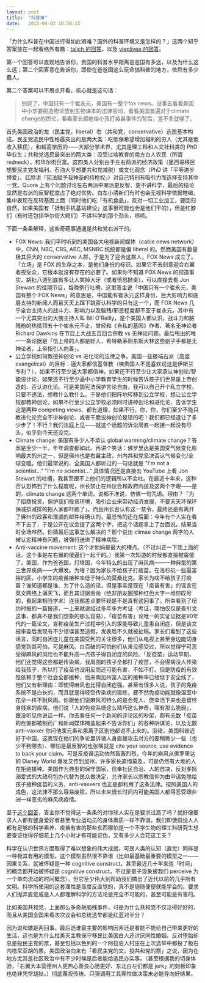```yaml
---
layout: post
title:  "科普难"
date:   2015-04-02 10:58:15
---
```


「为什么科普在中国进行得如此艰难？国外的科普环境又是怎样的？」这两个知乎答案放在一起看格外有趣：[talich 的回答](http://www.zhihu.com/question/29124536/answer/43558571)，以及 [vieplivee 的回答](http://www.zhihu.com/question/29124536/answer/43356108)。

第一个回答可以直观地告诉你，贵国的科普水平距离爸爸国有多远，以及为什么这么远；第二个回答意在告诉你，即使在爸爸国这么玩命搞科普的地方，依然有多少蠢人。

第二个答案可以不用点开看，核心就是这句话：

> 别逗了，中国只有一个崔永元，美国有一整个fox news。没事去看看美国中小学要把造物论放到生物课本的法律官司，看看美国普遍对于climate change的舆论，看看家长拒绝给小孩打疫苗事件的背后，差不多就够了。

首先美国政治的左（民主党，liberal）右（共和党，conservative）选民基本构成。民主党选民中性格最突出的是两大类：吃低保希望增加福利的穷人（尤其是低收入移民），和超高学历的——大部分学术界，尤其是理工科和人文社科类的 PhD 毕业生；共和党选民最突出的两大类：没受过啥教育的南方白人农民（所谓 redneck），和华尔街巨富。这四类人分别由于左右两派的经济政策（墨西哥移民想要民主党发福利、石油大亨想要共和党减税）或文化观念（PhD 讲「平等进步博爱」、红脖讲「宪法赋予我神圣的持枪权」）对自己特别有吸引力而选择支持其中一党。Quora 上有个问题讨论左右两派中哪派更反智、更不讲科学，最后的结论显然是右派的反智程度占了绝对优势。白左小清新们有时也会无视科学依据瞎编，集中表现在反转基因上面（同时他们吃「有机食品」，反对一切工业加工，要回归自然，如果美国有「抵制手机基站建设」这事很可能也会是他们干的），但是红脖们（有时还包括华尔街大鳄们）不讲科学的那个劲头，啧啧。

下面一条条解释，这些奇葩事通通是共和党右派干的。

* FOX News: 我们平时听到的美国各大电视新闻媒体（cable news network）中，CNN, NBC, CBS, ABC, MSNBC 统统都是偏 liberal 的。然而美国有数量极其巨大的 conservative 人群，于是为了迎合这群人，FOX News 成立了。「立场」是 FOX 的生存之本，是他们身份的标识。如果它不去刻意迎合右翼收视受众，它根本就没有存在的必要了。如果你不知道 FOX News 的捏造事实、胡扯八道到底有多让人笑掉大牙（或者愤怒掀桌），可以直接去看 Jon Stewart 的往期节目，每晚例行吐槽。这里答主说「中国只有一个崔永元，美国有整个 FOX News」的意思是，中国能有崔永元这样身份、巨大影响力和底层支持的新闻人而且天天上蹿下跳否认科学的只有这一个，而 FOX News 几乎全台主持人的战斗力、影响力以及脑残/邪恶程度都不亚于崔永元。其中有一个尤其突出的大腕主持人叫 Bill O'Reilly，是个美国人都认识，战斗力和脑残粉的热情顶五十个崔永元不止，曾经和《自私的基因》作者、著名无神论者 Richard Dawkins 在节目上大战五百回合宗教 vs 无神论问题，最后甩出的唯一一条论据是「信上帝的人都是好人，希特勒茅厕东斯大林这些刽子手都是无神论者，上帝指引人向善」。
* 公立学校如何教授神创论 vs 进化论的法律之争。美国一些极端右派（高度 evangelical）的目标：逼大家都信基督教（咦贵国人不是喜欢说这是伊斯兰专利？），如果不行至少逼大家都信神，如果还不行至少让大家承认神创论/智能设计论，如果还不行至少逼中小学教育学生的时候告诉孩子们世界是上帝创造的、否认进化论。可是美国宪法保护言论自由，我可以自己开个私立学校，只要不违法，想教什么教什么。于是他们把阵地转移到公立学校，想让公立学校都教神创论，如果不行至少公立学校必须同时讲神创论和进化论、告诉学生这是两种 competing views、都有道理，如果不行，你，你，你们至少不能只教进化论完全不讲神创论、或者干脆说神创论是错的吧！我们都已经退让了多少步了！不行？我们法庭上见——就这个话题的诉讼简直一起接一起没有尽头，似乎到今天还没完。
* Climate change: 美国有多少人不承认 global warming/climate change？答案是至少一半，年年调查都如此。再讲个笑话：佛罗里达是美国受气候变化影响最大的州之一，但是佛州也是右翼主政，州内共和党坚决否认气候变化/全球变暖。他们最常说的、全美国人都听过的一句话就是 "I'm not a scientist..." "I'm no scientist..." 具体情况还是直接去 YouTube 上看 Jon Stewart 的吐槽，我甚至跟不上他们的逻辑所以不会吐。在最近十年来，这种否认恐怖到了什么程度呢，州长禁止在州议会和政府内提及这两个字眼——是的，climate change 这两个单词，说都不准说，仿佛一句咒语。理由？「为了招商投资，保护我们投资环境，吸引企业来带动经济发展，不要天天环保环保减排减排的把人家都吓跑了」。而且州长否认有这一禁令，最终还是有离开了佛州的政客和泄漏的邮件给确认的。最恐怖的还在后面：今年有个人实在看不下去了，于是公开在议会提了这两个字，把这个话题拿上了台面说。结果当时全场哗然。你猜最后这事怎么解决的？那个说出 climae change 两字的人被认定精神有问题，被强行送进了精神病院。
* Anti-vaccine movement: 这个才他妈是最大的槽点。（不过纠正一下我上面的话，这个事是左右翼的傻逼们一起干的。）我第一次知道的时候都直接被震傻了。美国，作为爸爸国，灯塔国，今年特么的出现了麻风病——一种典型的第三世界疾病——大爆发。为啥？因为家长不给孩子打疫苗。在洛杉矶一些最富裕的区，小学生的疫苗接种率低于特么的莫桑比克。家长为啥不给孩子打疫苗？谁知道都是谁、为了什么造的谣，但是事实是现在「疫苗有害」的谣言在英文网络上满天飞，而且其证据凿凿（绝非朋友圈那种红色大字一堆惊叹号的，看起来相当学术）连我都差点要怀疑是不是真有这回事了。所幸看到了纽约时报的一篇报道，一上来就说经过多年多方考证（考证，哪怕仅仅是查引文这事，都真不是我们想象的那么容易），「疫苗有害」论唯一的实证证据是90年代的一篇论文，宣称疫苗生产过程中引入的汞能导致儿童患自闭症，但是该文被审查后发现有不少错误甚至造假，发表后不久就被扯稿。家长们看到了这些谣言，同时自闭症儿童在美国受到的关注很多，他们从电视上甚至身边能切身感觉到其可怕，可是麻风、白百破的可怕他们从来没感受过，所以觉得宁可忍受得麻风的风险也不能升高一点孩子得自闭症的风险。「反疫苗」运动早期，他们还觉得这些都是传染病，我周围的孩子全都打了疫苗，不会得病没人传染给我孩子，所以打了疫苗也没用反而还可能有害，不如不打。但是防疫的有效性依赖于整个社会全都接种，后来南加州富人区的接种率已经低于安全线了，他们又有新理由：即使得麻风也比得自闭症强。甚至有很多人说，孩子的免疫系统不是白长的，而且就是得经受传染病的锻炼，要不然免疫功能就像温室中花朵一样不耐风雨。你跟他们说麻风可特么的是会死人、侥幸活下来也是留终身残疾的疾病，他们说「人的免疫系统这么精巧这么神奇，哪有那么脆弱」，跟没听见你说话一样。你去看任何一个新闻的评论区的吵架，都有无数「疫苗的危害都被制药厂和新闻媒体掩盖起来不告诉你们」的各种阴谋论，以及无数 anti-vaxxer 你问他汞元素和汞离子区别他都说不上来的。没错，美国科普远好于中国，这表现在他们的争论里诉诸人身直接攻击对方的要稍微少一些（也少不到哪去）、哪怕是最反智的也张嘴就是 cite your source, use evidence to back your claim。可是反疫苗运动依然轰轰烈烈，今年的麻风从佛罗里达的 Disney World 爆发又传到加州，许多家长追悔莫及，可是仍然有大堆的人在拒绝接种。美国作为典型的保守国家，信奉社区自治、人的自决，反对爹妈溺爱式的大政府包办代替为民众做决定，允许家长以宗教信仰为由申请免除给孩子接种疫苗的义务，anti-vaxxers 也正是都利用了这条法律。按照美国人的成色，这法律不那么容易废除，所以未来很长时间内可能美国人都得忍受跟非洲一样恶劣的麻风病疫情。

至于[这个回答](http://www.zhihu.com/question/29124536/answer/43358959)，答主你不觉得这一条条的对你球人实在是要求过高了吗？就好像要求人人都有健身爱好者甚至专业运动员的身体素质一样不靠谱。我们即使假设人人都有足够的科学素养，疫苗有害的那些东西哪怕是一个不学生物的理工科研究生想要查证也得仔细花上几个小时才有可能证伪，又有多少人会花这工夫？

科学在认识世界方面取得了难以想象的伟大成就，可是人类的认知（直觉）同样是一种极其有用的模型。这个模型虽然很不靠谱（比如最基础最重要的模型之一——因果关系，就被怀疑是一种 cognitive construct，甚至最近几十年来连「时间」的概念都开始被怀疑是 cognitive construct，不过是量子现象被我们 perceive 为一个单向流动的时间概念），但它至少伟大到帮助我们搞出了近代以前的几乎所有文明。科学所使用的这套理性是高度反直觉的，真不是随随便便就能学会的。要求人们抛弃直觉或是人人都理解科学的方法论是完全不可能的，甚至可能是有害的。

比如美国共和党，上面那么多奇葩脑残事件，可是为什么共和党不仅活得好好的，而且从美国全国来看次次议会和总统选举都是红蓝对半分？

因为说和做是两回事。最后选谁最主要的影响因素还是看能不能给自己带来更好的生活，这也是为什么拉美天主教保守移民比美国白人还讨厌同性婚姻、反对堕胎却总是投民主党的票，甚至包括以色列的一个阿拉伯人村庄在上次选举中都投了极右内塔尼亚胡的票。美国政治向来有「看民主党的文，投共和党的票」之说，因为在地方尤其是社区政治中有不少时候是后者能给选民办实事。（甚至根据我的切身体验，「右翼大本营德州人更热心善良心肠更好、东北白左们都是 jerk」的刻板印象也绝非凭空胡扯。）彻底蔑视传统、只强调用工具理性做决策未必能导向好结果。

